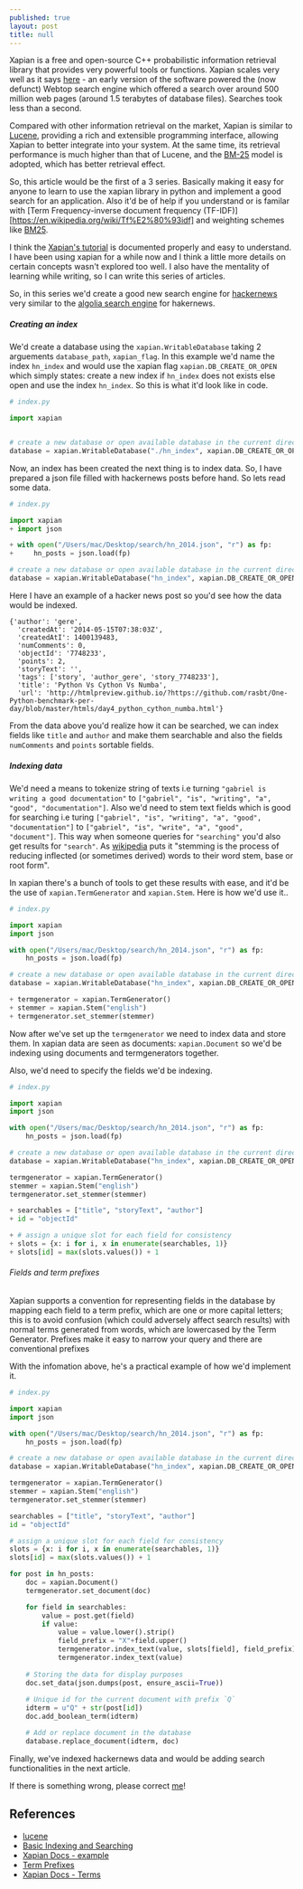 ```yaml
---
published: true
layout: post
title: null
---
```

Xapian is a free and open-source C++ probabilistic information retrieval library that provides very powerful tools or functions. Xapian scales very well as it says [here](https://xapian.org/docs/scalability.html#:~:text=People%20often%20want%20to%20know,1.5%20terabytes%20of%20database%20files) - an early version of the software powered the (now defunct) Webtop search engine which offered a search over around 500 million web pages (around 1.5 terabytes of database files). Searches took less than a second.

Compared with other information retrieval on the market, Xapian is similar to [Lucene](https://lucene.apache.org/), providing a rich and extensible programming interface, allowing Xapian to better integrate into your system. At the same time, its retrieval performance is much higher than that of Lucene, and the [BM-25](https://xapian.org/docs/bm25.html) model is adopted, which has better retrieval effect.

So, this article would be the first of a 3 series. Basically making it easy for anyone to learn to use the xapian library in python and implement a good search for an application. Also it'd be of help if you understand or is familar with [Term Frequency-inverse document frequency (TF-IDF)][https://en.wikipedia.org/wiki/Tf%E2%80%93idf] and weighting schemes like [BM25](https://xapian.org/docs/bm25.html).

I think the [Xapian's tutorial](https://getting-started-with-xapian.readthedocs.io/en/latest/index.html) is documented properly and easy to understand. I have been using xapian for a while now and I think a little more details on certain concepts wasn't explored too well. I also have the mentality of learning while writing, so I can write this series of articles. 

So, in this series we'd create a good new search engine for [hackernews](https://news.ycombinator.com/) very similar to the [algolia search engine](https://hn.algolia.com/) for hakernews.

##### Creating an index

We'd create a database using the `xapian.WritableDatabase` taking 2 arguements `database_path`, `xapian_flag`. In this example we'd name the index `hn_index` and would use the xapian flag `xapian.DB_CREATE_OR_OPEN` which simply states: create a new index if `hn_index` does not exists else open and use the index `hn_index`. So this is what it'd look like in code.

```python
# index.py

import xapian


# create a new database or open available database in the current directory
database = xapian.WritableDatabase("./hn_index", xapian.DB_CREATE_OR_OPEN)
```

Now, an index has been created the next thing is to index data. So, I have prepared a json file filled with hackernews posts before hand. So lets read some data.

```python
# index.py

import xapian
+ import json

+ with open("/Users/mac/Desktop/search/hn_2014.json", "r") as fp:
+     hn_posts = json.load(fp)

# create a new database or open available database in the current directory
database = xapian.WritableDatabase("hn_index", xapian.DB_CREATE_OR_OPEN)
```
Here I have an example of a hacker news post so you'd see how the data would be indexed.

```
{'author': 'gere',
  'createdAt': '2014-05-15T07:38:03Z',
  'createdAtI': 1400139483,
  'numComments': 0,
  'objectId': '7748233',
  'points': 2,
  'storyText': '',
  'tags': ['story', 'author_gere', 'story_7748233'],
  'title': 'Python Vs Cython Vs Numba',
  'url': 'http://htmlpreview.github.io/?https://github.com/rasbt/One-Python-benchmark-per-day/blob/master/htmls/day4_python_cython_numba.html'}
```

From the data above you'd realize how it can be searched, we can index fields like `title` and `author` and make them searchable and also the fields `numComments` and `points` sortable fields.


##### Indexing data

We'd need a means to tokenize string of texts i.e turning `"gabriel is writing a good documentation"` to `["gabriel", "is", "writing", "a", "good", "documentation"]`. Also we'd need to stem text fields which is good for searching i.e turing `["gabriel", "is", "writing", "a", "good", "documentation"]` to `["gabriel", "is", "write", "a", "good", "document"]`. This way when someone queries for `"searching"` you'd also get results for `"search"`. As [wikipedia](https://en.wikipedia.org/wiki/Stemming) puts it "stemming is the process of reducing inflected (or sometimes derived) words to their word stem, base or root form".

In xapian there's a bunch of tools to get these results with ease, and it'd be the use of `xapian.TermGenerator` and `xapian.Stem`. Here is how we'd use it..

```python
# index.py

import xapian
import json

with open("/Users/mac/Desktop/search/hn_2014.json", "r") as fp:
    hn_posts = json.load(fp)

# create a new database or open available database in the current directory
database = xapian.WritableDatabase("hn_index", xapian.DB_CREATE_OR_OPEN)

+ termgenerator = xapian.TermGenerator()
+ stemmer = xapian.Stem("english")
+ termgenerator.set_stemmer(stemmer)
```

Now after we've set up the `termgenerator` we need to index data and store them. In xapian data are seen as documents: `xapian.Document` so we'd be indexing using documents and termgenerators together. 

Also, we'd need to specify the fields we'd be indexing.

```python
# index.py

import xapian
import json

with open("/Users/mac/Desktop/search/hn_2014.json", "r") as fp:
    hn_posts = json.load(fp)

# create a new database or open available database in the current directory
database = xapian.WritableDatabase("hn_index", xapian.DB_CREATE_OR_OPEN)

termgenerator = xapian.TermGenerator()
stemmer = xapian.Stem("english")
termgenerator.set_stemmer(stemmer)

+ searchables = ["title", "storyText", "author"]
+ id = "objectId"

+ # assign a unique slot for each field for consistency
+ slots = {x: i for i, x in enumerate(searchables, 1)}
+ slots[id] = max(slots.values()) + 1
```

###### Fields and term prefixes

Xapian supports a convention for representing fields in the database by mapping each field to a term prefix, which are one or more capital letters; this is to avoid confusion (which could adversely affect search results) with normal terms generated from words, which are lowercased by the Term Generator. Prefixes make it easy to narrow your query and there are conventional prefixes

With the infomation above, he's a practical example of how we'd implement it.

```python
# index.py

import xapian
import json

with open("/Users/mac/Desktop/search/hn_2014.json", "r") as fp:
    hn_posts = json.load(fp)

# create a new database or open available database in the current directory
database = xapian.WritableDatabase("hn_index", xapian.DB_CREATE_OR_OPEN)

termgenerator = xapian.TermGenerator()
stemmer = xapian.Stem("english")
termgenerator.set_stemmer(stemmer)

searchables = ["title", "storyText", "author"]
id = "objectId"

# assign a unique slot for each field for consistency
slots = {x: i for i, x in enumerate(searchables, 1)}
slots[id] = max(slots.values()) + 1

for post in hn_posts:
    doc = xapian.Document()
    termgenerator.set_document(doc)

    for field in searchables:
        value = post.get(field)
        if value:
            value = value.lower().strip()
            field_prefix = "X"+field.upper()
            termgenerator.index_text(value, slots[field], field_prefix)
            termgenerator.index_text(value)
    
    # Storing the data for display purposes
    doc.set_data(json.dumps(post, ensure_ascii=True))
	
    # Unique id for the current document with prefix `Q`
    idterm = u"Q" + str(post[id])
    doc.add_boolean_term(idterm)

    # Add or replace document in the database
    database.replace_document(idterm, doc)
```

Finally, we've indexed hackernews data and would be adding search functionalities in the next article.

If there is something wrong, please correct [me](https://keosariel.github.io/about)!

References
-------

- [lucene](https://lucene.apache.org/)
- [Basic Indexing and Searching](https://www.coder4.com/archives/2218)
- [Xapian Docs - example](https://getting-started-with-xapian.readthedocs.io/en/latest/practical_example/indexing/writing_the_code.html)
- [Term Prefixes](https://xapian.org/docs/omega/termprefixes.html)
- [Xapian Docs - Terms](https://getting-started-with-xapian.readthedocs.io/en/latest/concepts/indexing/terms.html)

